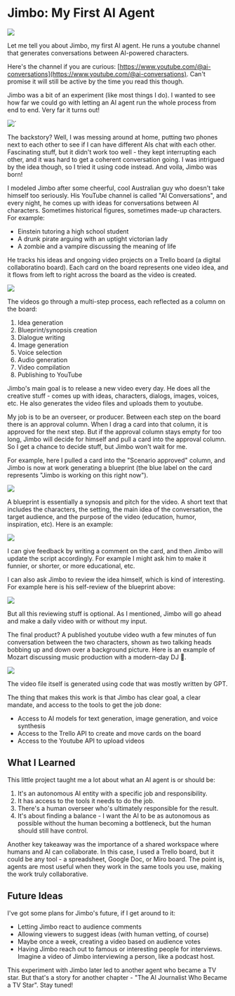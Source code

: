 # Jimbo: My First AI Agent

![](../.gitbook/assets/470-jimbo.png)

Let me tell you about Jimbo, my first AI agent. He runs a youtube channel that generates conversations between AI-powered characters.

Here's the channel if you are curious: [https://www.youtube.com/@ai-conversations](https://www.youtube.com/@ai-conversations). Can't promise it will still be active by the time you read this though.

Jimbo was a bit of an experiment (like most things I do). I wanted to see how far we could go with letting an AI agent run the whole process from end to end. Very far it turns out!

![´](../.gitbook/assets/470-jimbos-channel.png)

The backstory? Well, I was messing around at home, putting two phones next to each other to see if I can have different AIs chat with each other. Fascinating stuff, but it didn't work too well - they kept interrupting each other, and it was hard to get a coherent conversation going. I was intrigued by the idea though, so I tried it using code instead. And voila, Jimbo was born!

I modeled Jimbo after some cheerful, cool Australian guy who doesn't take himself too seriously. His YouTube channel is called "AI Conversations", and every night, he comes up with ideas for conversations between AI characters. Sometimes historical figures, sometimes made-up characters. For example:

- Einstein tutoring a high school student
- A drunk pirate arguing with an uptight victorian lady
- A zombie and a vampire discussing the meaning of life

He tracks his ideas and ongoing video projects on a Trello board (a digital collaboratino board). Each card on the board represents one video idea, and it flows from left to right across the board as the video is created.

![](../.gitbook/assets/470-trello.png)

The videos go through a multi-step process, each reflected as a column on the board:

1. Idea generation
2. Blueprint/synopsis creation
3. Dialogue writing
4. Image generation
5. Voice selection
6. Audio generation
7. Video compilation
8. Publishing to YouTube

Jimbo's main goal is to release a new video every day. He does all the creative stuff - comes up with ideas, characters, dialogs, images, voices, etc. He also generates the video files and uploads them to youtube.

My job is to be an overseer, or producer. Between each step on the board there is an approval column. When I drag a card into that column, it is approved for the next step. But if the approval column stays empty for too long, Jimbo will decide for himself and pull a card into the approval column. So I get a chance to decide stuff, but Jimbo won't wait for me.

For example, here I pulled a card into the "Scenario approved" column, and Jimbo is now at work generating a blueprint (the blue label on the card represents "Jimbo is working on this right now").

![](../.gitbook/assets/470-trello-2.png)

A blueprint is essentially a synopsis and pitch for the video. A short text that includes the characters, the setting, the main idea of the conversation, the target audience, and the purpose of the video (education, humor, inspiration, etc). Here is an example:

![](../.gitbook/assets/470-blueprint.png)

I can give feedback by writing a comment on the card, and then Jimbo will update the script accordingly. For example I might ask him to make it funnier, or shorter, or more educational, etc.

I can also ask Jimbo to review the idea himself, which is kind of interesting. For example here is his self-review of the blueprint above:

![](../.gitbook/assets/470-review.png)

But all this reviewing stuff is optional. As I mentioned, Jimbo will go ahead and make a daily video with or without my input.

The final product? A published youtube video wuth a few minutes of fun conversation between the two characters, shown as two talking heads bobbing up and down over a background picture. Here is an example of Mozart discussing music production with a modern-day DJ 🙂.

![](../.gitbook/assets/470-video.png)

The video file itself is generated using code that was mostly written by GPT.

The thing that makes this work is that Jimbo has clear goal, a clear mandate, and access to the tools to get the job done:

- Access to AI models for text generation, image generation, and voice synthesis
- Access to the Trello API to create and move cards on the board
- Access to the Youtube API to upload videos

## What I Learned

This little project taught me a lot about what an AI agent is or should be:

1. It's an autonomous AI entity with a specific job and responsibility.
2. It has access to the tools it needs to do the job.
3. There's a human overseer who's ultimately responsible for the result.
4. It's about finding a balance - I want the AI to be as autonomous as possible without the human becoming a bottleneck, but the human should still have control.

Another key takeaway was the importance of a shared workspace where humans and AI can collaborate. In this case, I used a Trello board, but it could be any tool - a spreadsheet, Google Doc, or Miro board. The point is, agents are most useful when they work in the same tools you use, making the work truly collaborative.

## Future Ideas

I've got some plans for Jimbo's future, if I get around to it:

- Letting Jimbo react to audience comments
- Allowing viewers to suggest ideas (with human vetting, of course)
- Maybe once a week, creating a video based on audience votes
- Having Jimbo reach out to famous or interesting people for interviews. Imagine a video of Jimbo interviewing a person, like a podcast host.

This experiment with Jimbo later led to another agent who became a TV star. But that's a story for another chapter - "The AI Journalist Who Became a TV Star". Stay tuned!
